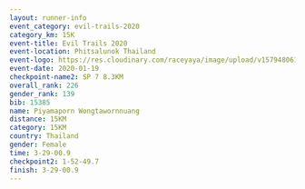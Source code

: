 ```yaml
--- 
layout: runner-info 
event_category: evil-trails-2020 
category_km: 15K 
event-title: Evil Trails 2020 
event-location: Phitsalunok Thailand 
event-logo: https://res.cloudinary.com/raceyaya/image/upload/v1579480618/logo/evil-trails_wm80bv.jpg 
event-date: 2020-01-19 
checkpoint-name2: SP 7 8.3KM 
overall_rank: 226
gender_rank: 139
bib: 15385
name: Piyamaporn Wongtawornnuang
distance: 15KM
category: 15KM
country: Thailand
gender: Female
time: 3-29-00.9
checkpoint2: 1-52-49.7
finish: 3-29-00.9
--- 
```

